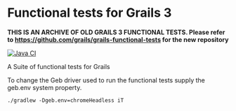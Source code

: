 # Functional tests for Grails 3

**THIS IS AN ARCHIVE OF OLD GRAILS 3 FUNCTIONAL TESTS. Please refer to https://github.com/grails/grails-functional-tests for the new repository**

[![Java CI](https://github.com/grails/grails-functional-tests/actions/workflows/gradle.yml/badge.svg)](https://github.com/grails/grails-functional-tests/actions/workflows/gradle.yml)


A Suite of functional tests for Grails

To change the Geb driver used to run the functional tests supply the geb.env system property.

    ./gradlew -Dgeb.env=chromeHeadless iT   
